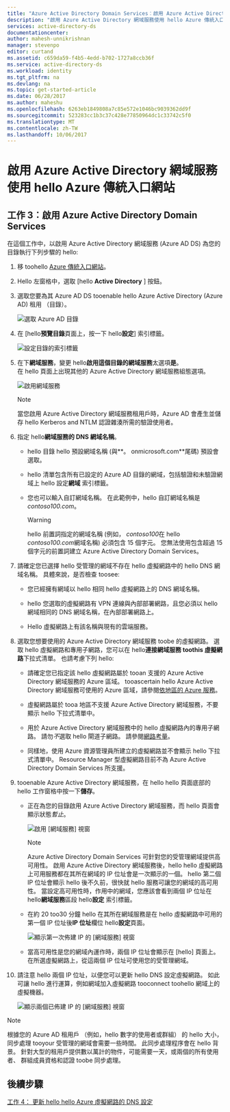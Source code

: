 ```yaml
---
title: "Azure Active Directory Domain Services︰啟用 Azure Active Directory Domain Services | Microsoft Docs"
description: "啟用 Azure Active Directory 網域服務使用 hello Azure 傳統入口網站"
services: active-directory-ds
documentationcenter: 
author: mahesh-unnikrishnan
manager: stevenpo
editor: curtand
ms.assetid: c659da59-f4b5-4edd-b702-1727a8ccb36f
ms.service: active-directory-ds
ms.workload: identity
ms.tgt_pltfrm: na
ms.devlang: na
ms.topic: get-started-article
ms.date: 06/28/2017
ms.author: maheshu
ms.openlocfilehash: 6263eb1849808a7c85e572e1046bc9039362dd9f
ms.sourcegitcommit: 523283cc1b3c37c428e77850964dc1c33742c5f0
ms.translationtype: MT
ms.contentlocale: zh-TW
ms.lasthandoff: 10/06/2017
---
```

# <a name="enable-azure-active-directory-domain-services-using-hello-azure-classic-portal"></a>啟用 Azure Active Directory 網域服務使用 hello Azure 傳統入口網站

## <a name="task-3-enable-azure-active-directory-domain-services"></a>工作 3︰啟用 Azure Active Directory Domain Services
在這個工作中，以啟用 Azure Active Directory 網域服務 (Azure AD DS) 為您的目錄執行下列步驟的 hello:

1. 移 toohello [Azure 傳統入口網站](https://manage.windowsazure.com)。
2. Hello 左窗格中，選取 [hello **Active Directory** ] 按鈕。
3. 選取您要為其 Azure AD DS tooenable hello Azure Active Directory (Azure AD) 租用 （目錄）。

    ![選取 Azure AD 目錄](./media/active-directory-domain-services-getting-started/select-aad-directory.png)
4. 在 [hello**預覽目錄**頁面上，按一下 hello**設定**] 索引標籤。

    ![設定目錄的索引標籤](./media/active-directory-domain-services-getting-started/configure-tab.png)
5. 在下**網域服務**，變更 hello**啟用這個目錄的網域服務**太選項**是**。  
    在 hello 頁面上出現其他的 Azure Active Directory 網域服務組態選項。

    ![啟用網域服務](./media/active-directory-domain-services-getting-started/enable-domain-services.png)

   > [!NOTE]
   > 當您啟用 Azure Active Directory 網域服務租用戶時，Azure AD 會產生並儲存 hello Kerberos and NTLM 認證雜湊所需的驗證使用者。
   >
   >
6. 指定 hello**網域服務的 DNS 網域名稱**。

   * hello 目錄 hello 預設網域名稱 (與**。 onmicrosoft.com**尾碼) 預設會選取。

   * hello 清單包含所有已設定的 Azure AD 目錄的網域，包括驗證和未驗證網域上 hello 設定**網域** 索引標籤。

   * 您也可以輸入自訂網域名稱。 在此範例中，hello 自訂網域名稱是*contoso100.com*。

     > [!WARNING]
     > hello 前置詞指定的網域名稱 (例如， *contoso100*在 hello *contoso100.com*網域名稱) 必須包含 15 個字元。 您無法使用包含超過 15 個字元的前置詞建立 Azure Active Directory Domain Services。
     >
     >
7. 請確定您已選擇 hello 受管理的網域不存在 hello 虛擬網路中的 hello DNS 網域名稱。 具體來說，是否檢查 toosee:

   * 您已經擁有網域以 hello 相同 hello 虛擬網路上的 DNS 網域名稱。

   * hello 您選取的虛擬網路有 VPN 連線與內部部署網路，且您必須以 hello 網域相同的 DNS 網域名稱，在內部部署網路上。

   * Hello 虛擬網路上有該名稱與現有的雲端服務。
8. 選取您想要使用的 Azure Active Directory 網域服務 toobe 的虛擬網路。 選取 hello 虛擬網路和專用子網路，您可以在 hello**連接網域服務 toothis 虛擬網路**下拉式清單。 也請考慮下列 hello:

   * 請確定您已指定該 hello 虛擬網路屬於 tooan 支援的 Azure Active Directory 網域服務的 Azure 區域。 tooascertain hello Azure Active Directory 網域服務可使用的 Azure 區域，請參閱[依地區的 Azure 服務](https://azure.microsoft.com/regions/#services/)。

   * 虛擬網路屬於 tooa 地區不支援 Azure Active Directory 網域服務，不要顯示 hello 下拉式清單中。

   * 用於 Azure Active Directory 網域服務中的 hello 虛擬網路內的專用子網路。 請勿*不*選取 hello 閘道子網路。 請參閱[網路考量](active-directory-ds-networking.md)。

   * 同樣地，使用 Azure 資源管理員所建立的虛擬網路並不會顯示 hello 下拉式清單中。 Resource Manager 型虛擬網路目前不為 Azure Active Directory Domain Services 所支援。
9. tooenable Azure Active Directory 網域服務，在 hello hello 頁面底部的 hello 工作窗格中按一下**儲存**。
    * 正在為您的目錄啟用 Azure Active Directory 網域服務，而 hello 頁面會顯示狀態*暫止*。

        ![啟用 [網域服務] 視窗](./media/active-directory-domain-services-getting-started/enable-domain-services-pendingstate.png)

        > [!NOTE]
        > Azure Active Directory Domain Services 可針對您的受管理網域提供高可用性。 啟用 Azure Active Directory 網域服務後，hello hello 虛擬網路上可用服務都在其所在網域的 IP 位址會是一次顯示的一個。 hello 第二個 IP 位址會顯示 hello 後不久前，很快就 hello 服務可讓您的網域的高可用性。 當設定高可用性時，作用中的網域，您應該會看到兩個 IP 位址在 hello**網域服務**區段 hello**設定** 索引標籤。
        >
        >
    * 在約 20 too30 分鐘 hello 在其所在網域服務是在 hello 虛擬網路中可用的第一個 IP 位址後**IP 位址**欄位 hello**設定**頁面。

        ![顯示第一次佈建 IP 的 [網域服務] 視窗](./media/active-directory-domain-services-getting-started/domain-services-enabled-firstdc-available.png)
    * 當高可用性是您的網域內運作時，兩個 IP 位址會顯示在 [hello] 頁面上。 在所選虛擬網路上，從這兩個 IP 位址可使用您的受管理網域。

10. 請注意 hello 兩個 IP 位址，以便您可以更新 hello DNS 設定虛擬網路。 如此可讓 hello 進行運算，例如網域加入虛擬網路 tooconnect toohello 網域上的虛擬機器。

    ![顯示兩個已佈建 IP 的 [網域服務] 視窗](./media/active-directory-domain-services-getting-started/domain-services-enabled-bothdcs-available.png)

> [!NOTE]
> 根據您的 Azure AD 租用戶 （例如，hello 數字的使用者或群組） 的 hello 大小，同步處理 tooyour 受管理的網域會需要一些時間。 此同步處理程序會在 hello 背景。 針對大型的租用戶提供數以萬計的物件，可能需要一天，或兩個的所有使用者、 群組成員資格和認證 toobe 同步處理。
>
>

## <a name="next-step"></a>後續步驟
[工作 4： 更新 hello hello Azure 虛擬網路的 DNS 設定](active-directory-ds-getting-started-update-dns.md)
